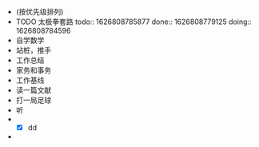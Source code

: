 - (按优先级排列)
- TODO 太极拳套路
  todo:: 1626808785877
  done:: 1626808779125
  doing:: 1626808784596
- 自学数学
- 站桩，推手
- 工作总结
- 家务和事务
- 工作基线
- 读一篇文献
- 打一局足球
- 听
- -[x] dd
-